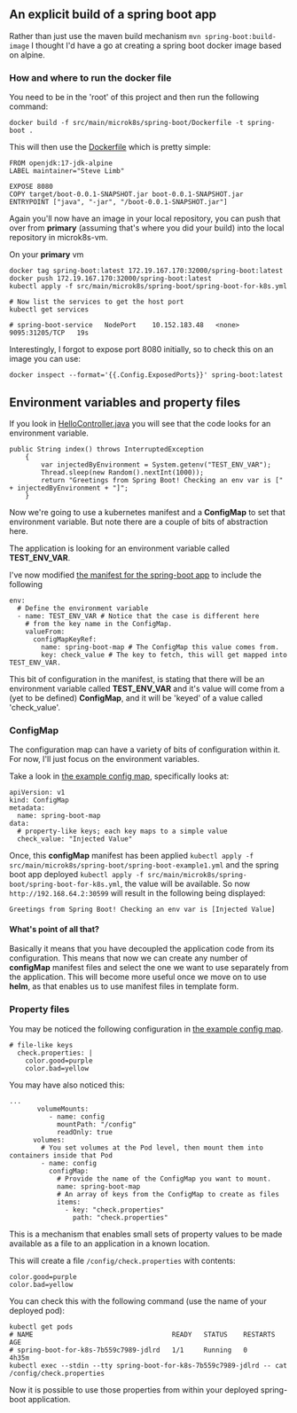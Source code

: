 ## An explicit build of a spring boot app
Rather than just use the maven build mechanism `mvn spring-boot:build-image` I
thought I'd have a go at creating a spring boot docker image based on alpine.

### How and where to run the docker file

You need to be in the 'root' of this project and then run the following command:
```
docker build -f src/main/microk8s/spring-boot/Dockerfile -t spring-boot .
```
This will then use the [Dockerfile](Dockerfile) which is pretty simple:
```
FROM openjdk:17-jdk-alpine
LABEL maintainer="Steve Limb"

EXPOSE 8080
COPY target/boot-0.0.1-SNAPSHOT.jar boot-0.0.1-SNAPSHOT.jar
ENTRYPOINT ["java", "-jar", "/boot-0.0.1-SNAPSHOT.jar"]
```

Again you'll now have an image in your local repository, you can push that over 
from **primary** (assuming that's where you did your build) into the local
repository in microk8s-vm.

On your **primary** vm
```
docker tag spring-boot:latest 172.19.167.170:32000/spring-boot:latest
docker push 172.19.167.170:32000/spring-boot:latest
kubectl apply -f src/main/microk8s/spring-boot/spring-boot-for-k8s.yml

# Now list the services to get the host port
kubectl get services

# spring-boot-service   NodePort    10.152.183.48   <none>        9095:31205/TCP   19s
```

Interestingly, I forgot to expose port 8080 initially, so to check this on an image you can use:
```
docker inspect --format='{{.Config.ExposedPorts}}' spring-boot:latest
```

## Environment variables and property files

If you look in [HelloController.java](../../java/com/tinker/boot/HelloController.java)
you will see that the code looks for an environment variable.
```
public String index() throws InterruptedException
	{
		var injectedByEnvironment = System.getenv("TEST_ENV_VAR");
		Thread.sleep(new Random().nextInt(1000));
		return "Greetings from Spring Boot! Checking an env var is [" + injectedByEnvironment + "]";
	}
```

Now we're going to use a kubernetes manifest and a **ConfigMap** to set that environment variable.
But note there are a couple of bits of abstraction here.

The application is looking for an environment variable called **TEST_ENV_VAR**.

I've now modified [the manifest for the spring-boot app](spring-boot-for-k8s.yml) to include the following
```
env:
  # Define the environment variable
  - name: TEST_ENV_VAR # Notice that the case is different here
    # from the key name in the ConfigMap.
    valueFrom:
      configMapKeyRef:
        name: spring-boot-map # The ConfigMap this value comes from.
        key: check_value # The key to fetch, this will get mapped into TEST_ENV_VAR.
```

This bit of configuration in the manifest, is stating that there will be an environment
variable called **TEST_ENV_VAR** and it's value will come from a (yet to be defined) 
**ConfigMap**, and it will be 'keyed' of a value called 'check_value'.

### ConfigMap
The configuration map can have a variety of bits of configuration within it. For now,
I'll just focus on the environment variables.

Take a look in [the example config map](spring-boot-example1.yml), specifically looks at:
```
apiVersion: v1
kind: ConfigMap
metadata:
  name: spring-boot-map
data:
  # property-like keys; each key maps to a simple value
  check_value: "Injected Value"
```

Once, this **configMap** manifest has been applied `kubectl apply -f src/main/microk8s/spring-boot/spring-boot-example1.yml`
and the spring boot app deployed `kubectl apply -f src/main/microk8s/spring-boot/spring-boot-for-k8s.yml`, the value will be
available.
So now `http://192.168.64.2:30599` will result in the following being displayed:
```
Greetings from Spring Boot! Checking an env var is [Injected Value]
```

#### What's point of all that?
Basically it means that you have decoupled the application code from its configuration.
This means that now we can create any number of **configMap** manifest files and select
the one we want to use separately from the application.
This will become more useful once we move on to use **helm**, as that enables us to use
manifest files in template form.

### Property files
You may be noticed the following configuration in [the example config map](spring-boot-example1.yml).
```
# file-like keys
  check.properties: |
    color.good=purple
    color.bad=yellow
```

You may have also noticed this:
```
...
       volumeMounts:
          - name: config
            mountPath: "/config"
            readOnly: true
      volumes:
        # You set volumes at the Pod level, then mount them into containers inside that Pod
        - name: config
          configMap:
            # Provide the name of the ConfigMap you want to mount.
            name: spring-boot-map
            # An array of keys from the ConfigMap to create as files
            items:
              - key: "check.properties"
                path: "check.properties"
```

This is a mechanism that enables small sets of property values to be made available as
a file to an application in a known location.

This will create a file `/config/check.properties` with contents:
```
color.good=purple
color.bad=yellow
```

You can check this with the following command (use the name of your deployed pod):
```
kubectl get pods
# NAME                                   READY   STATUS    RESTARTS   AGE
# spring-boot-for-k8s-7b559c7989-jdlrd   1/1     Running   0          4h35m
kubectl exec --stdin --tty spring-boot-for-k8s-7b559c7989-jdlrd -- cat /config/check.properties
```

Now it is possible to use those properties from within your deployed spring-boot application.
